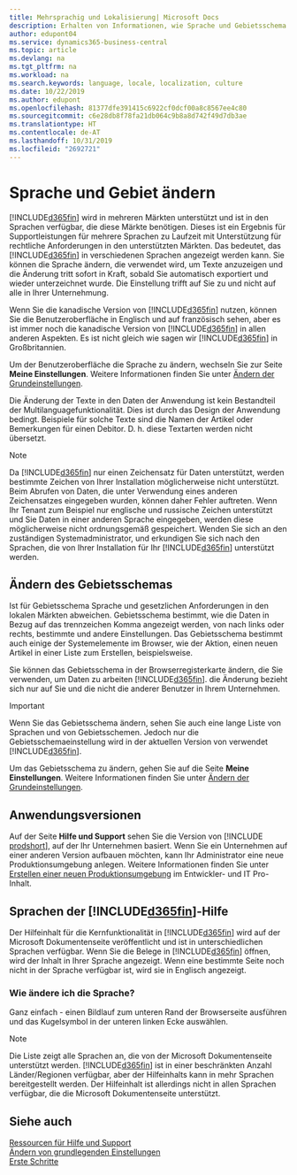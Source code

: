 ```yaml
---
title: Mehrsprachig und Lokalisierung| Microsoft Docs
description: Erhalten von Informationen, wie Sprache und Gebietsschema die Benutzeroberfläche in Business Central. beeinflussen.
author: edupont04
ms.service: dynamics365-business-central
ms.topic: article
ms.devlang: na
ms.tgt_pltfrm: na
ms.workload: na
ms.search.keywords: language, locale, localization, culture
ms.date: 10/22/2019
ms.author: edupont
ms.openlocfilehash: 81377dfe391415c6922cf0dcf00a8c8567ee4c80
ms.sourcegitcommit: c6e28db8f78fa21db064c9b8a8d742f49d7db3ae
ms.translationtype: HT
ms.contentlocale: de-AT
ms.lasthandoff: 10/31/2019
ms.locfileid: "2692721"
---
```

# <a name="changing-language-and-locale"></a>Sprache und Gebiet ändern

[!INCLUDE[d365fin](includes/d365fin_md.md)] wird in mehreren Märkten unterstützt und ist in den Sprachen verfügbar, die diese Märkte benötigen. Dieses ist ein Ergebnis für Supportleistungen für mehrere Sprachen zu Laufzeit mit Unterstützung für rechtliche Anforderungen in den unterstützten Märkten. Das bedeutet, das [!INCLUDE[d365fin](includes/d365fin_md.md)] in verschiedenen Sprachen angezeigt werden kann. Sie können die Sprache ändern, die verwendet wird, um Texte anzuzeigen und die Änderung tritt sofort in Kraft, sobald Sie automatisch exportiert und wieder unterzeichnet wurde. Die Einstellung trifft auf Sie zu und nicht auf alle in Ihrer Unternehmung.  

Wenn Sie die kanadische Version von [!INCLUDE[d365fin](includes/d365fin_md.md)] nutzen, können Sie die Benutzeroberfläche in Englisch und auf französisch sehen, aber es ist immer noch die kanadische Version von [!INCLUDE[d365fin](includes/d365fin_md.md)] in allen anderen Aspekten. Es ist nicht gleich wie sagen wir [!INCLUDE[d365fin](includes/d365fin_md.md)] in Großbritannien.  

Um der Benutzeroberfläche die Sprache zu ändern, wechseln Sie zur Seite **Meine Einstellungen**. Weitere Informationen finden Sie unter [Ändern der Grundeinstellungen](ui-change-basic-settings.md#language).  

Die Änderung der Texte in den Daten der Anwendung ist kein Bestandteil der Multilanguagefunktionalität. Dies ist durch das Design der Anwendung bedingt. Beispiele für solche Texte sind die Namen der Artikel oder Bemerkungen für einen Debitor. D. h. diese Textarten werden nicht übersetzt.  

> [!NOTE]  
> Da  [!INCLUDE[d365fin](includes/d365fin_md.md)] nur einen Zeichensatz für Daten unterstützt, werden bestimmte Zeichen von Ihrer Installation möglicherweise nicht unterstützt. Beim Abrufen von Daten, die unter Verwendung eines anderen Zeichensatzes eingegeben wurden, können daher Fehler auftreten. Wenn Ihr Tenant zum Beispiel nur englische und russische Zeichen unterstützt und Sie Daten in einer anderen Sprache eingegeben, werden diese möglicherweise nicht ordnungsgemäß gespeichert. Wenden Sie sich an den zuständigen Systemadministrator, und erkundigen Sie sich nach den Sprachen, die von Ihrer Installation für Ihr [!INCLUDE[d365fin](includes/d365fin_md.md)] unterstützt werden.  

## <a name="changing-the-locale"></a>Ändern des Gebietsschemas
Ist für Gebietsschema Sprache und gesetzlichen Anforderungen in den lokalen Märkten abweichen. Gebietsschema bestimmt, wie die Daten in Bezug auf das trennzeichen Komma angezeigt werden, von nach links oder rechts, bestimmte und andere Einstellungen. Das Gebietsschema bestimmt auch einige der Systemelemente im Browser, wie der Aktion, einen neuen Artikel in einer Liste zum Erstellen, beispielsweise.  

Sie können das Gebietsschema in der Browserregisterkarte ändern, die Sie verwenden, um Daten zu arbeiten [!INCLUDE[d365fin](includes/d365fin_md.md)]. die Änderung bezieht sich nur auf Sie  und die nicht die anderer Benutzer in Ihrem Unternehmen.  

> [!IMPORTANT]  
>  Wenn Sie das Gebietsschema ändern, sehen Sie auch eine lange Liste von Sprachen und von Gebietsschemen. Jedoch nur die Gebietsschemaeinstellung wird in der aktuellen Version von verwendet [!INCLUDE[d365fin](includes/d365fin_md.md)].  

Um das Gebietsschema zu ändern, gehen Sie auf die Seite **Meine Einstellungen**. Weitere Informationen finden Sie unter [Ändern der Grundeinstellungen](ui-change-basic-settings.md).  

## <a name="application-version"></a>Anwendungsversionen

Auf der Seite **Hilfe und Support** sehen Sie die Version von [!INCLUDE [prodshort](includes/prodshort.md)], auf der Ihr Unternehmen basiert. Wenn Sie ein Unternehmen auf einer anderen Version aufbauen möchten, kann Ihr Administrator eine neue Produktionsumgebung anlegen. Weitere Informationen finden Sie unter [Erstellen einer neuen Produktionsumgebung](/dynamics365/business-central/dev-itpro/administration/tenant-admin-center-environments#create-a-new-production-environment) im Entwickler- und IT Pro-Inhalt.  

## <a name="languages-of-the-included365finincludesd365fin_mdmd-help"></a>Sprachen der [!INCLUDE[d365fin](includes/d365fin_md.md)]-Hilfe
Der Hilfeinhalt für die Kernfunktionalität in [!INCLUDE[d365fin](includes/d365fin_md.md)] wird auf der Microsoft Dokumentenseite veröffentlicht und ist in unterschiedlichen Sprachen verfügbar. Wenn Sie die Belege in [!INCLUDE[d365fin](includes/d365fin_md.md)] öffnen, wird der Inhalt in Ihrer Sprache angezeigt. Wenn eine bestimmte Seite noch nicht in der Sprache verfügbar ist, wird sie in Englisch angezeigt.

### <a name="how-do-i-change-the-language"></a>Wie ändere ich die Sprache?
Ganz einfach - einen Bildlauf zum unteren Rand der Browserseite ausführen und das Kugelsymbol in der unteren linken Ecke auswählen.

> [!NOTE]  
> Die Liste zeigt alle Sprachen an, die von der Microsoft Dokumentenseite unterstützt werden. [!INCLUDE[d365fin](includes/d365fin_md.md)] ist in einer beschränkten Anzahl Länder/Regionen verfügbar, aber der  Hilfeinhalts kann in mehr Sprachen bereitgestellt werden. Der Hilfeinhalt ist allerdings nicht in allen Sprachen verfügbar, die die Microsoft Dokumentenseite unterstützt.

## <a name="see-also"></a>Siehe auch

[Ressourcen für Hilfe und Support](product-help-and-support.md)  
[Ändern von grundlegenden Einstellungen](ui-change-basic-settings.md)  
[Erste Schritte](product-get-started.md)  
